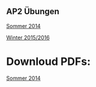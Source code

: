 ## AP2 Übungen

[Sommer 2014](https://forms.gle/cnHbXsF3wFqMStEe7)

[Winter 2015/2016](https://forms.gle/y8cEytWb87R44QwY9)


# Downloud PDFs:

[Sommer 2014](https://forms.gle/cnHbXsF3wFqMStEe7)
